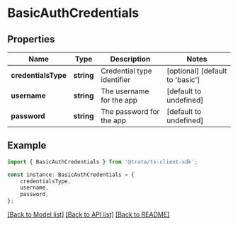 # BasicAuthCredentials


## Properties

Name | Type | Description | Notes
------------ | ------------- | ------------- | -------------
**credentialsType** | **string** | Credential type identifier | [optional] [default to 'basic']
**username** | **string** | The username for the app | [default to undefined]
**password** | **string** | The password for the app | [default to undefined]

## Example

```typescript
import { BasicAuthCredentials } from '@trata/ts-client-sdk';

const instance: BasicAuthCredentials = {
    credentialsType,
    username,
    password,
};
```

[[Back to Model list]](../README.md#documentation-for-models) [[Back to API list]](../README.md#documentation-for-api-endpoints) [[Back to README]](../README.md)
